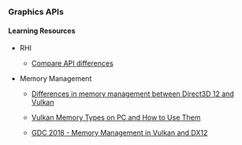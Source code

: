### Graphics APIs

#### Learning Resources

* RHI

	* [Compare API differences](https://alain.xyz/blog/comparison-of-modern-graphics-apis)

* Memory Management

	* [Differences in memory management between Direct3D 12 and Vulkan](https://asawicki.info/articles/memory_management_vulkan_direct3d_12.php5)

	* [Vulkan Memory Types on PC and How to Use Them](https://asawicki.info/news_1740_vulkan_memory_types_on_pc_and_how_to_use_them)

	* [GDC 2018 - Memory Management in Vulkan and DX12](https://ubm-twvideo01.s3.amazonaws.com/o1/vault/gdc2018/presentations/Sawicki_Adam_Memory%20management%20in%20Vulkan.pdf)